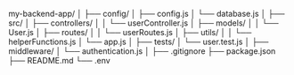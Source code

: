my-backend-app/
│
├── config/
│   ├── config.js
│   └── database.js
│
├── src/
│   ├── controllers/
│   │   └── userController.js
│   ├── models/
│   │   └── User.js
│   ├── routes/
│   │   └── userRoutes.js
│   ├── utils/
│   │   └── helperFunctions.js
│   └── app.js
│
├── tests/
│   └── user.test.js
│
├── middleware/
│   └── authentication.js
│
├── .gitignore
├── package.json
├── README.md
└── .env
